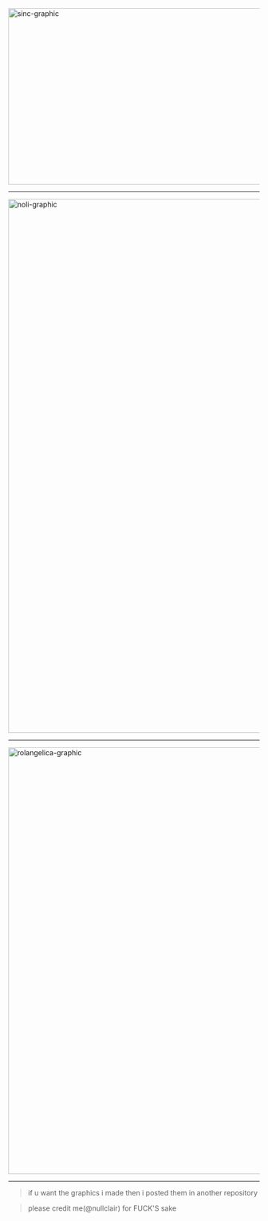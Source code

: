 <img width="994" height="354" alt="sinc-graphic" src="https://github.com/user-attachments/assets/00724e76-c022-4e72-af0b-7d4df6878a68" />

---
<img width="1470" height="1071" alt="noli-graphic" src="https://github.com/user-attachments/assets/e935bfee-cd00-4880-b3d0-b9959255d1f2" />

---
<img width="1177" height="856" alt="rolangelica-graphic" src="https://github.com/user-attachments/assets/2d16be92-48ca-4880-82bb-941e0dca9a57" />

---
>if u want the graphics i made then i posted them in another repository

>please credit me(@nullclair) for FUCK'S sake
